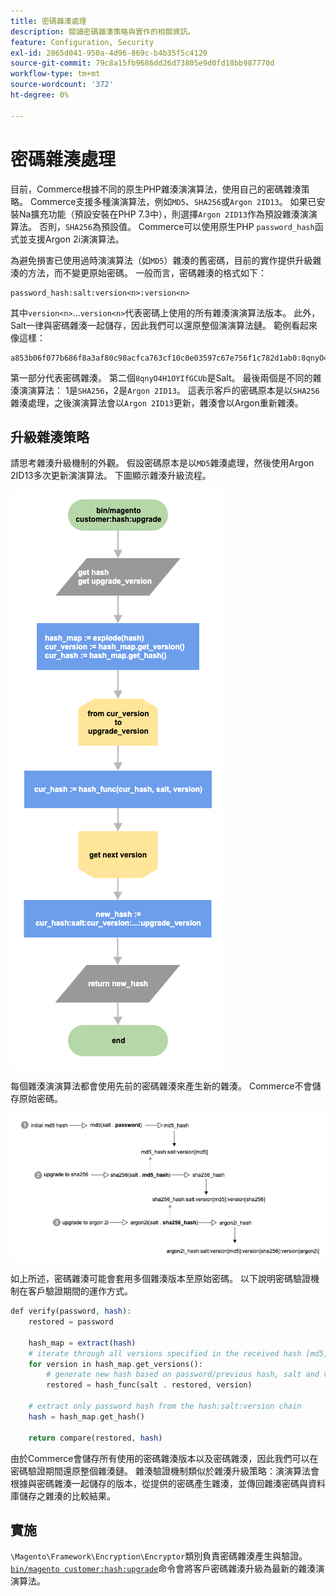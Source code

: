 ```yaml
---
title: 密碼雜湊處理
description: 閱讀密碼雜湊策略與實作的相關資訊。
feature: Configuration, Security
exl-id: 2865d041-950a-4d96-869c-b4b35f5c4120
source-git-commit: 79c8a15fb9686dd26d73805e9d0fd18bb987770d
workflow-type: tm+mt
source-wordcount: '372'
ht-degree: 0%

---
```


# 密碼雜湊處理

目前，Commerce根據不同的原生PHP雜湊演演算法，使用自己的密碼雜湊策略。 Commerce支援多種演演算法，例如`MD5`、`SHA256`或`Argon 2ID13`。 如果已安裝Na擴充功能（預設安裝在PHP 7.3中），則選擇`Argon 2ID13`作為預設雜湊演演算法。 否則，`SHA256`為預設值。 Commerce可以使用原生PHP `password_hash`函式並支援Argon 2i演演算法。

為避免損害已使用過時演演算法（如`MD5`）雜湊的舊密碼，目前的實作提供升級雜湊的方法，而不變更原始密碼。 一般而言，密碼雜湊的格式如下：

```text
password_hash:salt:version<n>:version<n>
```

其中`version<n>`...`version<n>`代表密碼上使用的所有雜湊演演算法版本。 此外，Salt一律與密碼雜湊一起儲存，因此我們可以還原整個演演算法鏈。 範例看起來像這樣：

```text
a853b06f077b686f8a3af80c98acfca763cf10c0e03597c67e756f1c782d1ab0:8qnyO4H1OYIfGCUb:1:2
```

第一部分代表密碼雜湊。 第二個`8qnyO4H1OYIfGCUb`是Salt。 最後兩個是不同的雜湊演演算法： 1是`SHA256`，2是`Argon 2ID13`。 這表示客戶的密碼原本是以`SHA256`雜湊處理，之後演演算法會以`Argon 2ID13`更新，雜湊會以Argon重新雜湊。

## 升級雜湊策略

請思考雜湊升級機制的外觀。 假設密碼原本是以`MD5`雜湊處理，然後使用Argon 2ID13多次更新演演算法。 下圖顯示雜湊升級流程。

![雜湊升級工作流程](../../assets/configuration/hash-upgrade-algorithm.png)

每個雜湊演演算法都會使用先前的密碼雜湊來產生新的雜湊。 Commerce不會儲存原始密碼。

![雜湊升級策略](../../assets/configuration/hash-upgrade-strategy.png)

如上所述，密碼雜湊可能會套用多個雜湊版本至原始密碼。
以下說明密碼驗證機制在客戶驗證期間的運作方式。

```php
def verify(password, hash):
    restored = password

    hash_map = extract(hash)
    # iterate through all versions specified in the received hash [md5, sha256, argon2id13]
    for version in hash_map.get_versions():
        # generate new hash based on password/previous hash, salt and version
        restored = hash_func(salt . restored, version)

    # extract only password hash from the hash:salt:version chain
    hash = hash_map.get_hash()

    return compare(restored, hash)
```

由於Commerce會儲存所有使用的密碼雜湊版本以及密碼雜湊，因此我們可以在密碼驗證期間還原整個雜湊鏈。 雜湊驗證機制類似於雜湊升級策略：演演算法會根據與密碼雜湊一起儲存的版本，從提供的密碼產生雜湊，並傳回雜湊密碼與資料庫儲存之雜湊的比較結果。

## 實施

`\Magento\Framework\Encryption\Encryptor`類別負責密碼雜湊產生與驗證。 [`bin/magento customer:hash:upgrade`](https://experienceleague.adobe.com/en/docs/commerce-operations/tools/cli-reference/commerce-on-premises#customerhashupgrade)命令會將客戶密碼雜湊升級為最新的雜湊演演算法。
